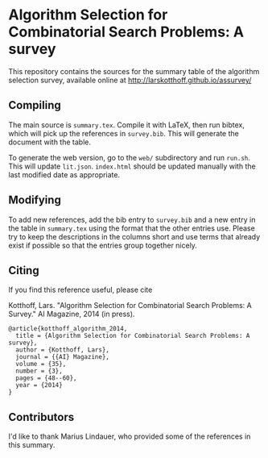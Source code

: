 # Algorithm Selection for Combinatorial Search Problems: A survey

This repository contains the sources for the summary table of the algorithm
selection survey, available online at http://larskotthoff.github.io/assurvey/

## Compiling

The main source is `summary.tex`. Compile it with LaTeX, then run bibtex, which
will pick up the references in `survey.bib`. This will generate the document
with the table.

To generate the web version, go to the `web/` subdirectory and run `run.sh`.
This will update `lit.json`. `index.html` should be updated manually with the
last modified date as appropriate.

## Modifying

To add new references, add the bib entry to `survey.bib` and a new entry in the
table in `summary.tex` using the format that the other entries use. Please try
to keep the descriptions in the columns short and use terms that already exist
if possible so that the entries group together nicely.

## Citing

If you find this reference useful, please cite

Kotthoff, Lars. "Algorithm Selection for Combinatorial Search Problems: A Survey." AI Magazine, 2014 (in press).

    @article{kotthoff_algorithm_2014,
	  title = {Algorithm Selection for Combinatorial Search Problems: A survey},
	  author = {Kotthoff, Lars},
      journal = {{AI} Magazine},
      volume = {35},
      number = {3},
      pages = {48--60},
	  year = {2014}
    }

## Contributors

I'd like to thank Marius Lindauer, who provided some of the references in this
summary.
